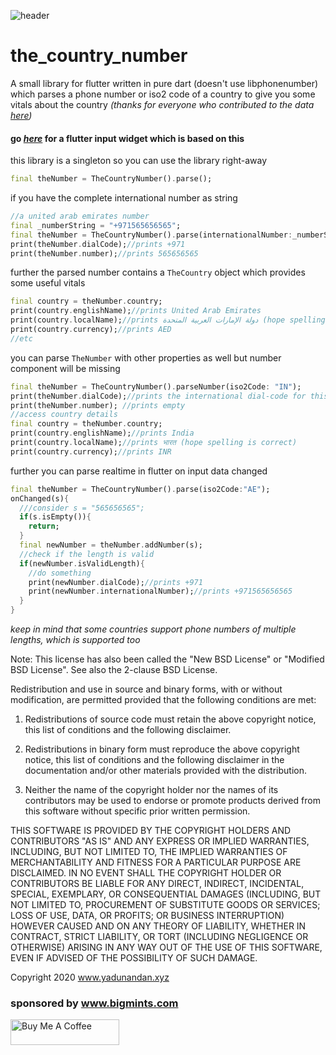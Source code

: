![header](https://i.imgur.com/oSU3rY0.png)
# the_country_number
A small library for flutter written in pure dart (doesn't use libphonenumber) which parses a phone number or iso2 code of a country to give you some vitals about the country *(thanks for everyone who contributed to the data [here](https://gist.github.com/Goles/3196253))*
#### go *[here](https://github.com/ondbyte/the_country_number_widgets)* for a flutter input widget which is based on this
this library is a singleton so you can use the library right-away
```dart
final theNumber = TheCountryNumber().parse();
```
if you have the complete international number as string
```dart
//a united arab emirates number
final _numberString = "+971565656565";
final theNumber = TheCountryNumber().parse(internationalNumber:_numberString);
print(theNumber.dialCode);//prints +971
print(theNumber.number);//prints 565656565
```
further the parsed number contains a `TheCountry` object which provides some useful vitals
```dart
final country = theNumber.country;
print(country.englishName);//prints United Arab Emirates
print(country.localName);//prints دولة الإمارات العربية المتحدة (hope spelling is correct)
print(country.currency);//prints AED
//etc
```
you can parse `TheNumber` with other properties as well but number component will be missing
```dart
final theNumber = TheCountryNumber().parseNumber(iso2Code: "IN");
print(theNumber.dialCode);//prints the international dial-code for this country "+91"
print(theNumber.number); //prints empty
//access country details
final country = theNumber.country;
print(country.englishName);//prints India
print(country.localName);//prints भारत (hope spelling is correct)
print(country.currency);//prints INR
```
further you can parse realtime in flutter on input data changed
```dart
final theNumber = TheCountryNumber().parse(iso2Code:"AE");
onChanged(s){
  ///consider s = "565656565";
  if(s.isEmpty()){
    return;
  }
  final newNumber = theNumber.addNumber(s);
  //check if the length is valid
  if(newNumber.isValidLength){
    //do something
    print(newNumber.dialCode);//prints +971
    print(newNumber.internationalNumber);//prints +971565656565
  }
}
```
*keep in mind that some countries support phone numbers of multiple lengths, which is supported too*


Note: This license has also been called the "New BSD License" or "Modified BSD License". See also the 2-clause BSD License.

Redistribution and use in source and binary forms, with or without modification, are permitted provided that the following conditions are met:

1. Redistributions of source code must retain the above copyright notice, this list of conditions and the following disclaimer.

2. Redistributions in binary form must reproduce the above copyright notice, this list of conditions and the following disclaimer in the documentation and/or other materials provided with the distribution.

3. Neither the name of the copyright holder nor the names of its contributors may be used to endorse or promote products derived from this software without specific prior written permission.

THIS SOFTWARE IS PROVIDED BY THE COPYRIGHT HOLDERS AND CONTRIBUTORS "AS IS" AND ANY EXPRESS OR IMPLIED WARRANTIES, INCLUDING, BUT NOT LIMITED TO, THE IMPLIED WARRANTIES OF MERCHANTABILITY AND FITNESS FOR A PARTICULAR PURPOSE ARE DISCLAIMED. IN NO EVENT SHALL THE COPYRIGHT HOLDER OR CONTRIBUTORS BE LIABLE FOR ANY DIRECT, INDIRECT, INCIDENTAL, SPECIAL, EXEMPLARY, OR CONSEQUENTIAL DAMAGES (INCLUDING, BUT NOT LIMITED TO, PROCUREMENT OF SUBSTITUTE GOODS OR SERVICES; LOSS OF USE, DATA, OR PROFITS; OR BUSINESS INTERRUPTION) HOWEVER CAUSED AND ON ANY THEORY OF LIABILITY, WHETHER IN CONTRACT, STRICT LIABILITY, OR TORT (INCLUDING NEGLIGENCE OR OTHERWISE) ARISING IN ANY WAY OUT OF THE USE OF THIS SOFTWARE, EVEN IF ADVISED OF THE POSSIBILITY OF SUCH DAMAGE.

Copyright 2020 www.yadunandan.xyz
### sponsored by www.bigmints.com

<a href="https://www.buymeacoffee.com/ondbyte" target="_blank"><img src="https://cdn.buymeacoffee.com/buttons/default-orange.png" alt="Buy Me A Coffee" height="41" width="174"></a>
